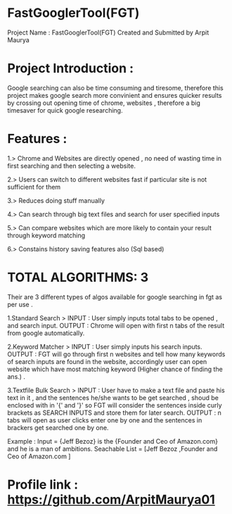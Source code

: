 # FastGooglerTool(FGT)

 Project Name : FastGooglerTool(FGT)
 Created and Submitted by Arpit Maurya


# Project Introduction :
 Google searching can also be time consuming and tiresome, therefore this project makes google search more convinient and
 ensures quicker results by crossing out opening time of chrome, websites ,
 therefore a big timesaver for quick google researching.

# Features :

1.> Chrome and Websites are directly opened , no need of wasting time in first searching and then selecting a website.

2.> Users can switch to different websites fast if particular site is not sufficient for them

3.> Reduces doing stuff manually

4.> Can search through big text files and search for user specified inputs

5.> Can compare websites which are more likely to contain your result through keyword matching

6.> Constains history saving features also (Sql based)


# TOTAL ALGORITHMS: 3 

Their are 3 different types of algos available for google searching in fgt as per use .

1.Standard Search > INPUT : User simply inputs total tabs to be opened , and search input.
 OUTPUT : Chrome will open with first n tabs of the result from google automatically.

2.Keyword Matcher > INPUT : User simply inputs his search inputs.
OUTPUT : FGT will go through first n websites and tell how many keywords of search inputs are found in the website, accordingly user can open 
website which have most matching keyword (Higher chance of finding the ans.) .

3.Textfile Bulk Search > INPUT : User have to make a text file and paste his text in it , and the sentences he/she wants to be get searched , shoud be enclosed with in '{' and '}' so FGT will consider the sentences inside curly brackets as SEARCH INPUTS and store them for later search.
OUTPUT : n tabs will open as user clicks enter one by one and the sentences in brackers get searched one by one.

Example : 
Input = {Jeff Bezoz} is the {Founder and Ceo of Amazon.com} and he is a man of ambitions.
Seachable List = [Jeff Bezoz ,Founder and Ceo of Amazon.com ]
 


# Profile link : https://github.com/ArpitMaurya01
